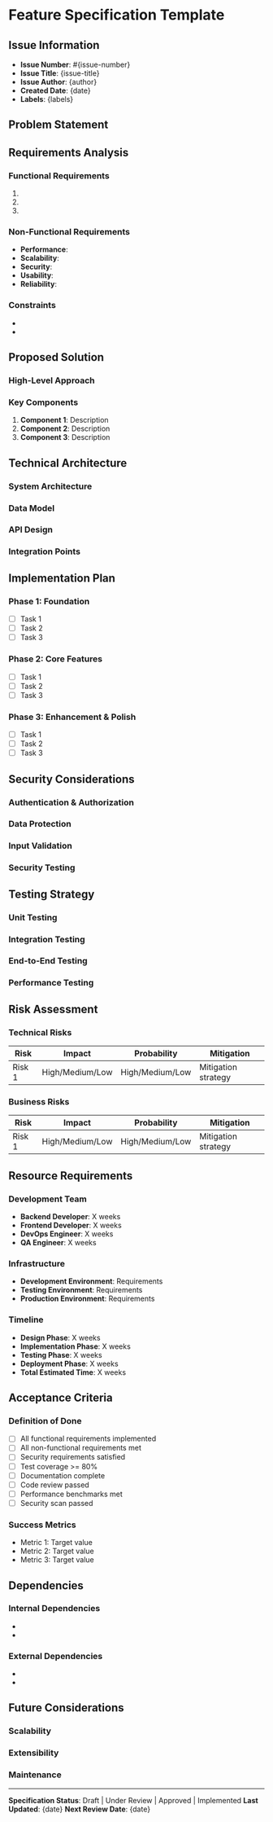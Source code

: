 # Feature Specification Template

## Issue Information
- **Issue Number**: #{issue-number}
- **Issue Title**: {issue-title}
- **Issue Author**: {author}
- **Created Date**: {date}
- **Labels**: {labels}

## Problem Statement
<!-- Clear description of the problem or need this feature addresses -->

## Requirements Analysis

### Functional Requirements
<!-- What the feature must do -->
1. 
2. 
3. 

### Non-Functional Requirements
<!-- Performance, scalability, security, usability requirements -->
- **Performance**: 
- **Scalability**: 
- **Security**: 
- **Usability**: 
- **Reliability**: 

### Constraints
<!-- Technical, business, or regulatory constraints -->
- 
- 

## Proposed Solution

### High-Level Approach
<!-- Overview of the solution strategy -->

### Key Components
<!-- Main components or modules needed -->
1. **Component 1**: Description
2. **Component 2**: Description
3. **Component 3**: Description

## Technical Architecture

### System Architecture
<!-- High-level system design -->

### Data Model
<!-- Database schema, data structures -->

### API Design
<!-- Endpoints, request/response formats -->

### Integration Points
<!-- External systems, services, APIs -->

## Implementation Plan

### Phase 1: Foundation
- [ ] Task 1
- [ ] Task 2
- [ ] Task 3

### Phase 2: Core Features
- [ ] Task 1
- [ ] Task 2
- [ ] Task 3

### Phase 3: Enhancement & Polish
- [ ] Task 1
- [ ] Task 2
- [ ] Task 3

## Security Considerations

### Authentication & Authorization
<!-- How users will be authenticated and authorized -->

### Data Protection
<!-- How sensitive data will be protected -->

### Input Validation
<!-- How inputs will be validated and sanitized -->

### Security Testing
<!-- Security testing approach -->

## Testing Strategy

### Unit Testing
<!-- Unit test coverage and approach -->

### Integration Testing
<!-- Integration test scenarios -->

### End-to-End Testing
<!-- E2E test scenarios -->

### Performance Testing
<!-- Performance test requirements -->

## Risk Assessment

### Technical Risks
| Risk | Impact | Probability | Mitigation |
|------|--------|-------------|------------|
| Risk 1 | High/Medium/Low | High/Medium/Low | Mitigation strategy |

### Business Risks
| Risk | Impact | Probability | Mitigation |
|------|--------|-------------|------------|
| Risk 1 | High/Medium/Low | High/Medium/Low | Mitigation strategy |

## Resource Requirements

### Development Team
- **Backend Developer**: X weeks
- **Frontend Developer**: X weeks
- **DevOps Engineer**: X weeks
- **QA Engineer**: X weeks

### Infrastructure
- **Development Environment**: Requirements
- **Testing Environment**: Requirements
- **Production Environment**: Requirements

### Timeline
- **Design Phase**: X weeks
- **Implementation Phase**: X weeks
- **Testing Phase**: X weeks
- **Deployment Phase**: X weeks
- **Total Estimated Time**: X weeks

## Acceptance Criteria

### Definition of Done
- [ ] All functional requirements implemented
- [ ] All non-functional requirements met
- [ ] Security requirements satisfied
- [ ] Test coverage >= 80%
- [ ] Documentation complete
- [ ] Code review passed
- [ ] Performance benchmarks met
- [ ] Security scan passed

### Success Metrics
<!-- How success will be measured -->
- Metric 1: Target value
- Metric 2: Target value
- Metric 3: Target value

## Dependencies

### Internal Dependencies
<!-- Dependencies on other teams, systems, or features -->
- 
- 

### External Dependencies
<!-- Dependencies on third-party services, libraries, or tools -->
- 
- 

## Future Considerations

### Scalability
<!-- How the feature can scale in the future -->

### Extensibility
<!-- How the feature can be extended -->

### Maintenance
<!-- Ongoing maintenance considerations -->

---

**Specification Status**: Draft | Under Review | Approved | Implemented
**Last Updated**: {date}
**Next Review Date**: {date}
